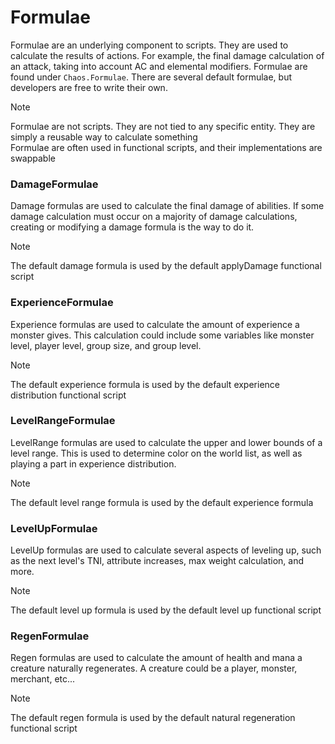 # Formulae

Formulae are an underlying component to scripts. They are used to calculate the results of actions. For example, the
final damage
calculation of an attack, taking into account AC and elemental modifiers. Formulae are found under `Chaos.Formulae`.
There are several
default formulae, but developers are free to write their own.

> [!NOTE]
> Formulae are not scripts. They are not tied to any specific entity. They are simply a reusable way to calculate
> something  
> Formulae are often used in functional scripts, and their implementations are swappable

### DamageFormulae

Damage formulas are used to calculate the final damage of abilities. If some damage calculation must occur on a majority
of damage
calculations, creating or modifying a damage formula is the way to do it.

> [!NOTE]
> The default damage formula is used by the default applyDamage functional script

### ExperienceFormulae

Experience formulas are used to calculate the amount of experience a monster gives. This calculation could include some
variables like
monster level, player level, group size, and group level.

> [!NOTE]
> The default experience formula is used by the default experience distribution functional script

### LevelRangeFormulae

LevelRange formulas are used to calculate the upper and lower bounds of a level range. This is used to determine color
on the world list, as
well as playing a part in experience distribution.

> [!NOTE]
> The default level range formula is used by the default experience formula

### LevelUpFormulae

LevelUp formulas are used to calculate several aspects of leveling up, such as the next level's TNI, attribute
increases, max weight
calculation, and more.

> [!NOTE]
> The default level up formula is used by the default level up functional script

### RegenFormulae

Regen formulas are used to calculate the amount of health and mana a creature naturally regenerates. A creature could be
a player, monster,
merchant, etc...

> [!NOTE]
> The default regen formula is used by the default natural regeneration functional script